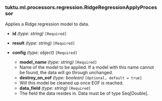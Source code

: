 ### tuktu.ml.processors.regression.RidgeRegressionApplyProcessor
Applies a Ridge regression model to data.

  * **id** *(type: string)* `[Required]`

  * **result** *(type: string)* `[Required]`

  * **config** *(type: object)* `[Required]`

    * **model_name** *(type: string)* `[Required]`
    - Name of the model to be applied. If a model with this name cannot be found, the data will go through unchanged.

    * **destroy_on_eof** *(type: boolean)* `[Optional, default = true]`
    - Will this model be cleaned up once EOF is reached.

    * **data_field** *(type: string)* `[Required]`
    - The field the data resides in. Data must be of type Seq[Double].

